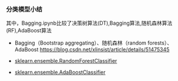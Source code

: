 ### 分类模型小结
其中，Bagging.ipynb比较了决策树算法(DT),Bagging算法,随机森林算法(RF),AdaBoost算法
- Bagging（Bootstrap aggregating）、随机森林（random forests）、AdaBoost https://blog.csdn.net/xlinsist/article/details/51475345

- [sklearn.ensemble.RandomForestClassifier](http://scikit-learn.org/stable/modules/generated/sklearn.ensemble.RandomForestClassifier.html)

- [sklearn.ensemble.AdaBoostClassifier](http://scikit-learn.org/stable/modules/generated/sklearn.ensemble.AdaBoostClassifier.html)
